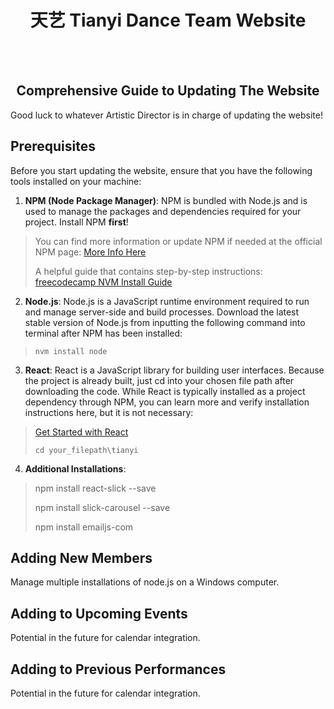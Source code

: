 <div align="center"><h1>天艺 Tianyi Dance Team Website </h1></div>
<br/><br/>
<h2 align="center">Comprehensive Guide to Updating The Website</h2>
Good luck to whatever Artistic Director is in charge of updating the website!

## Prerequisites
Before you start updating the website, ensure that you have the following tools installed on your machine:

1. **NPM (Node Package Manager)**: NPM is bundled with Node.js and is used to manage the packages and dependencies required for your project. Install NPM **first**!

> You can find more information or update NPM if needed at the official NPM page: [More Info Here](https://www.npmjs.com/get-npm)
>
>  A helpful guide that contains step-by-step instructions: [freecodecamp NVM Install Guide](https://www.freecodecamp.org/news/node-version-manager-nvm-install-guide/)

2. **Node.js**: Node.js is a JavaScript runtime environment required to run and manage server-side and build processes. Download the latest stable version of Node.js from inputting the following command into terminal after NPM has been installed: 
  
>  `nvm install node`

3. **React**: React is a JavaScript library for building user interfaces. Because the project is already built, just cd into your chosen file path after downloading the code. While React is typically installed as a project dependency through NPM, you can learn more and verify installation instructions here, but it is not necessary: 
  
>  [Get Started with React](https://reactjs.org/docs/getting-started.html)
> 
> `cd your_filepath\tianyi`

4. **Additional Installations**:
   
> npm install react-slick --save
>
> npm install slick-carousel --save
>
> npm install emailjs-com


## Adding New Members

Manage multiple installations of node.js on a Windows computer.

## Adding to Upcoming Events

Potential in the future for calendar integration.

## Adding to Previous Performances

Potential in the future for calendar integration.
